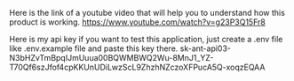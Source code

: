 Here is the link of a youtube video that will help you to understand how this product is working.
https://www.youtube.com/watch?v=g23P3Q15Fr8

Here is my api key if you want to test this application, just create a .env file like .env.example file and paste this key there.
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

